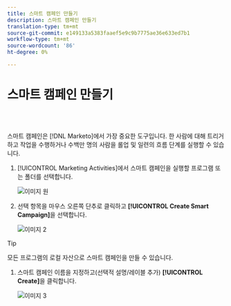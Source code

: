 ```yaml
---
title: 스마트 캠페인 만들기
description: 스마트 캠페인 만들기
translation-type: tm+mt
source-git-commit: e149133a5383faaef5e9c9b7775ae36e633ed7b1
workflow-type: tm+mt
source-wordcount: '86'
ht-degree: 0%

---
```



# 스마트 캠페인 만들기

<br> 

스마트 캠페인은 [!DNL Marketo]에서 가장 중요한 도구입니다. 한 사람에 대해 트리거하고 작업을 수행하거나 수백만 명의 사람을 롤업 및 일련의 흐름 단계를 실행할 수 있습니다.

1. [!UICONTROL Marketing Activities]에서 스마트 캠페인을 실행할 프로그램 또는 폴더를 선택합니다.

   ![이미지 원](/help/sky/assets/smart-campaigns/create-a-smart-campaign/create-a-smart-campaign-1.png)

1. 선택 항목을 마우스 오른쪽 단추로 클릭하고 **[!UICONTROL Create Smart Campaign]**&#x200B;을 선택합니다.

   ![이미지 2](/help/sky/assets/smart-campaigns/create-a-smart-campaign/create-a-smart-campaign-2.png)

>[!TIP]
>
>모든 프로그램의 로컬 자산으로 스마트 캠페인을 만들 수 있습니다.

1. 스마트 캠페인 이름을 지정하고(선택적 설명/레이블 추가) **[!UICONTROL Create]**&#x200B;을 클릭합니다.

   ![이미지 3](/help/sky/assets/smart-campaigns/create-a-smart-campaign/create-a-smart-campaign-3.png)

